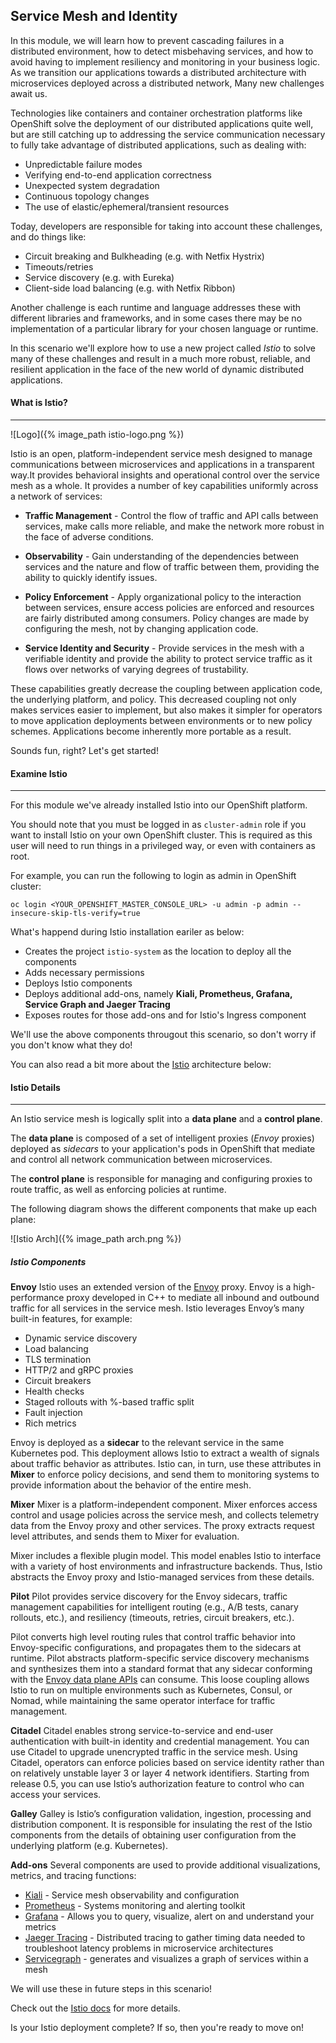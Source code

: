 ## Service Mesh and Identity

In this module, we will learn how to prevent cascading failures in a distributed environment, how to detect misbehaving services, and how to avoid having to implement resiliency and monitoring in your business logic. As we transition our applications towards a distributed architecture with microservices deployed across a distributed
network, Many new challenges await us.

Technologies like containers and container orchestration platforms like OpenShift solve the deployment of our distributed
applications quite well, but are still catching up to addressing the service communication necessary to fully take advantage
of distributed applications, such as dealing with:

* Unpredictable failure modes
* Verifying end-to-end application correctness
* Unexpected system degradation
* Continuous topology changes
* The use of elastic/ephemeral/transient resources

Today, developers are responsible for taking into account these challenges, and do things like:

* Circuit breaking and Bulkheading (e.g. with Netfix Hystrix)
* Timeouts/retries
* Service discovery (e.g. with Eureka)
* Client-side load balancing (e.g. with Netfix Ribbon)

Another challenge is each runtime and language addresses these with different libraries and frameworks, and in
some cases there may be no implementation of a particular library for your chosen language or runtime.

In this scenario we'll explore how to use a new project called _Istio_ to solve many of these challenges and result in
a much more robust, reliable, and resilient application in the face of the new world of dynamic distributed applications.

#### What is Istio?

---

![Logo]({% image_path istio-logo.png %})

Istio is an open, platform-independent service mesh designed to manage communications between microservices and
applications in a transparent way.It provides behavioral insights and operational control over the service mesh
as a whole. It provides a number of key capabilities uniformly across a network of services:

* **Traffic Management** - Control the flow of traffic and API calls between services, make calls more reliable, and make the network more robust in the face of adverse conditions.

* **Observability** - Gain understanding of the dependencies between services and the nature and flow of traffic between them, providing the ability to quickly identify issues.

* **Policy Enforcement** - Apply organizational policy to the interaction between services, ensure access policies are enforced and resources are fairly distributed among consumers. Policy changes are made by configuring the mesh, not by changing application code.

* **Service Identity and Security** - Provide services in the mesh with a verifiable identity and provide the ability to protect service traffic as it flows over networks of varying degrees of trustability.

These capabilities greatly decrease the coupling between application code, the underlying platform, and policy. This decreased coupling not only makes services easier to implement, but also makes it simpler for operators to move application deployments between environments or to new policy schemes. Applications become inherently more portable as a result.

Sounds fun, right? Let's get started!

#### Examine Istio

---

For this module we've already installed Istio into our OpenShift platform.

You should note that you must be logged in as `cluster-admin` role if you want to install Istio on your own OpenShift cluster. This is required as this
user will need to run things in a privileged way, or even with containers as root.

For example, you can run the following to login as admin in OpenShift cluster:

`oc login <YOUR_OPENSHIFT_MASTER_CONSOLE_URL> -u admin -p admin --insecure-skip-tls-verify=true`

What's happend during Istio installation eariler as below:

* Creates the project `istio-system` as the location to deploy all the components
* Adds necessary permissions
* Deploys Istio components
* Deploys additional add-ons, namely **Kiali, Prometheus, Grafana, Service Graph and Jaeger Tracing**
* Exposes routes for those add-ons and for Istio's Ingress component

We'll use the above components througout this scenario, so don't worry if you don't know what they do!

You can also read a bit more about the [Istio](https://istio.io/docs) architecture below:

#### Istio Details

---

An Istio service mesh is logically split into a **data plane** and a **control plane**.

The **data plane** is composed of a set of intelligent proxies (_Envoy_ proxies) deployed as _sidecars_ to your application's pods in OpenShift that mediate and control all network communication between microservices.

The **control plane** is responsible for managing and configuring proxies to route traffic, as well as enforcing policies at runtime.

The following diagram shows the different components that make up each plane:

![Istio Arch]({% image_path arch.png %})

##### Istio Components

**Envoy**
Istio uses an extended version of the [Envoy](https://envoyproxy.github.io/envoy/) proxy. Envoy is a high-performance proxy developed in C++ to mediate all inbound and outbound traffic for all services in the service mesh. Istio leverages Envoy’s many built-in features, for example:

 * Dynamic service discovery
 * Load balancing
 * TLS termination
 * HTTP/2 and gRPC proxies
 * Circuit breakers
 * Health checks
 * Staged rollouts with %-based traffic split
 * Fault injection
 * Rich metrics

Envoy is deployed as a **sidecar** to the relevant service in the same Kubernetes pod. This deployment allows Istio to extract a wealth of signals about traffic behavior as attributes. Istio can, in turn, use these attributes in **Mixer** to enforce policy decisions, and send them to monitoring systems to provide information about the behavior of the entire mesh.

**Mixer**
Mixer is a platform-independent component. Mixer enforces access control and usage policies across the service mesh, and collects telemetry data from the Envoy proxy and other services. The proxy extracts request level attributes, and sends them to Mixer for evaluation.

Mixer includes a flexible plugin model. This model enables Istio to interface with a variety of host environments and infrastructure backends. Thus, Istio abstracts the Envoy proxy and Istio-managed services from these details.

**Pilot**
Pilot provides service discovery for the Envoy sidecars, traffic management capabilities for intelligent routing (e.g., A/B tests, canary rollouts, etc.), and resiliency (timeouts, retries, circuit breakers, etc.).

Pilot converts high level routing rules that control traffic behavior into Envoy-specific configurations, and propagates them to the sidecars at runtime. Pilot abstracts platform-specific service discovery mechanisms and synthesizes them into a standard format that any sidecar conforming with the [Envoy data plane APIs](https://github.com/envoyproxy/data-plane-api) can consume. This loose coupling allows Istio to run on multiple environments such as Kubernetes, Consul, or Nomad, while maintaining the same operator interface for traffic management.

**Citadel**
Citadel enables strong service-to-service and end-user authentication with built-in identity and credential management. You can use Citadel to upgrade unencrypted traffic in the service mesh. Using Citadel, operators can enforce policies based on service identity rather than on relatively unstable layer 3 or layer 4 network identifiers. Starting from release 0.5, you can use Istio’s authorization feature to control who can access your services.

**Galley**
Galley is Istio’s configuration validation, ingestion, processing and distribution component. It is responsible for insulating the rest of the Istio components from the details of obtaining user configuration from the underlying platform (e.g. Kubernetes).

**Add-ons**
Several components are used to provide additional visualizations, metrics, and tracing functions:

* [Kiali](https://www.kiali.io/) - Service mesh observability and configuration
* [Prometheus](https://prometheus.io/) - Systems monitoring and alerting toolkit
* [Grafana](https://grafana.com/) - Allows you to query, visualize, alert on and understand your metrics
* [Jaeger Tracing](http://jaeger.readthedocs.io/) - Distributed tracing to gather timing data needed to troubleshoot latency problems in microservice architectures
* [Servicegraph](https://istio.io/docs/tasks/telemetry/servicegraph.html#about-the-servicegraph-add-on) - generates and visualizes a graph of services within a mesh

We will use these in future steps in this scenario!

Check out the [Istio docs](https://istio.io/docs) for more details.

Is your Istio deployment complete? If so, then you're ready to move on!
